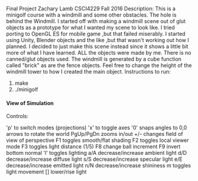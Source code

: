 Final Project
Zachary Lamb
CSCI4229 Fall 2016
Description: This is a minigolf course with a windmill and some other obstacles. The hole is behind the Windmill.
I started off with making a windmill scene out of glut objects as a prototype for what I wanted my scene to look like. I tried porting to OpenGL ES for mobile game ,but that failed miserably. I started using Unity, Blender objects and the like ,but that wasn't working out how I planned.
I decided to just make this scene instead since it shows a little bit more of what I have learned. ALL the objects were made by me. There is no canned/glut objects used. The windmill is generated by a cube function called "brick"
as are the fence objects. Feel free to change the height of the windmill tower to how I created the main object.
Instructions to run:
1) make
2) ./minigolf

<h4>View of Simulation</h4>


Controls:

 'p' to switch modes (projections)
 'x' to toggle axes
 '0' snaps angles to 0,0
 arrows to rotate the world
 PgUp/PgDn zooms in/out
 +/- changes field of view of perspective
 F1 toggles smooth/flat shading
 F2 toggles local viewer mode
 F3 toggles light distance (1/5)
 F8 change ball increment
 F9 invert bottom normal
 'l' toggles lighting
 a/A decrease/increase ambient light
 d/D decrease/increase diffuse light
 s/S decrease/increase specular light
 e/E decrease/increase emitted light
 n/N decrease/increase shininess
 m  toggles light movement
 [] lower/rise light

